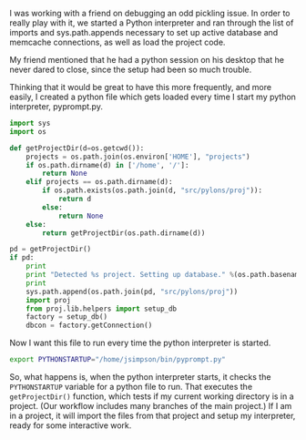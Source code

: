 I was working with a friend on debugging an odd pickling issue. In order to
really play with it, we started a Python interpreter and ran through the list
of imports and sys.path.appends necessary to set up active database and
memcache connections, as well as load the project code.

My friend mentioned that he had a python session on his desktop that he never
dared to close, since the setup had been so much trouble.

Thinking that it would be great to have this more frequently, and more easily,
I created a python file which gets loaded every time I start my python
interpreter, pyprompt.py.

```python
import sys
import os

def getProjectDir(d=os.getcwd()):
    projects = os.path.join(os.environ['HOME'], "projects")
    if os.path.dirname(d) in ['/home', '/']:
        return None
    elif projects == os.path.dirname(d):
        if os.path.exists(os.path.join(d, "src/pylons/proj")):
            return d
        else:
            return None
    else:
        return getProjectDir(os.path.dirname(d))

pd = getProjectDir()
if pd:
    print
    print "Detected %s project. Setting up database." %(os.path.basename(pd))
    print
    sys.path.append(os.path.join(pd, "src/pylons/proj"))
    import proj
    from proj.lib.helpers import setup_db
    factory = setup_db()
    dbcon = factory.getConnection()
```

Now I want this file to run every time the python interpreter is started.

```sh
export PYTHONSTARTUP="/home/jsimpson/bin/pyprompt.py"
```


So, what happens is, when the python interpreter starts, it checks the
`PYTHONSTARTUP` variable for a python file to run. That executes the
`getProjectDir()` function, which tests if my current working directory is in a
project. (Our workflow includes many branches of the main project.) If I am in
a project, it will import the files from that project and setup my interpreter,
ready for some interactive work.

